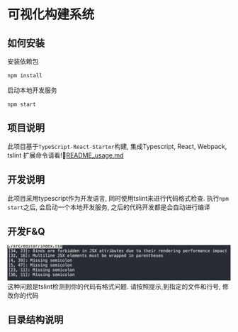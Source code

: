可视化构建系统
==============

## 如何安装

安装依赖包
```bash
npm install
```

启动本地开发服务
```
npm start
```

## 项目说明
此项目基于`TypeScript-React-Starter`构建, 集成Typescript, React, Webpack, tslint
扩展命令请看![README_usage.md](./README_usage.md)

## 开发说明
此项目采用typescript作为开发语言, 同时使用tslint来进行代码格式检查. 
执行`npm start`之后, 会启动一个本地开发服务, 之后的代码开发都是会自动进行编译

## 开发F&Q
![image](./doc/QQ20170724-120015@2x.png)
这种问题是tslint检测到你的代码有格式问题. 请按照提示,到指定的文件和行号, 修改你的代码

## 目录结构说明
